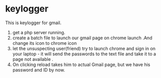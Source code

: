 # keylogger
This is keylogger for gmail.
1. get a php server running.
2. create a batch file to launch our gmail page on chrome launch .And change its icon to chrome icon 
3. let the unsuspecting user(friend) try to launch chrome and sign in  on your laptop  - it will send the passwords to the text file and take it to a page not available . 
4. On  clicking reload takes him to actual Gmail page, but we have his password and ID by now. 

